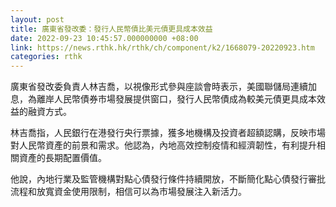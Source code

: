 ```yaml
---
layout: post
title: 廣東省發改委：發行人民幣債比美元債更具成本效益
date: 2022-09-23 10:45:57.000000000 +08:00
link: https://news.rthk.hk/rthk/ch/component/k2/1668079-20220923.htm
categories: rthk
---
```


廣東省發改委負責人林吉喬，以視像形式參與座談會時表示，美國聯儲局連續加息，為離岸人民幣債券市場發展提供窗口，發行人民幣債成為較美元債更具成本效益的融資方式。

林吉喬指，人民銀行在港發行央行票據，獲多地機構及投資者超額認購，反映市場對人民幣資產的前景和需求。他認為，內地高效控制疫情和經濟韌性，有利提升相關資產的長期配置價值。

他說，內地行業及監管機構對點心債發行條件持續開放，不斷簡化點心債發行審批流程和放寬資金使用限制，相信可以為市場發展注入新活力。

